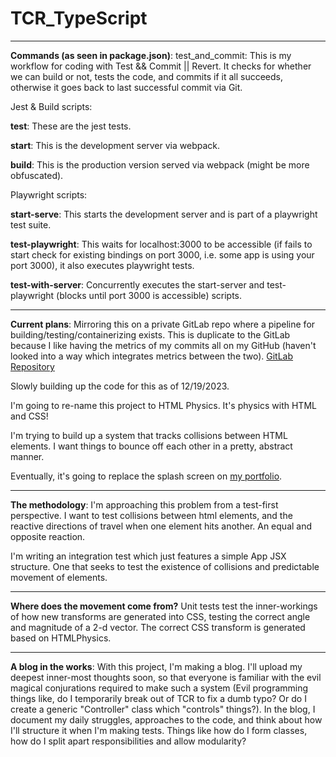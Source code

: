 # TCR_TypeScript
***
**Commands (as seen in package.json)**:
test_and_commit: This is my workflow for coding with Test && Commit || Revert. It checks for whether we can build or not, tests the code, and commits if it all succeeds, otherwise it goes back to last successful commit via Git.

Jest & Build scripts:

**test**: These are the jest tests.

**start**: This is the development server via webpack.

**build**: This is the production version served via webpack (might be more obfuscated).

Playwright scripts:

**start-serve**: This starts the development server and is part of a playwright test suite.

**test-playwright**: This waits for localhost:3000 to be accessible (if fails to start check for existing bindings on port 3000, i.e. some app is using your port 3000), it also executes playwright tests.

**test-with-server**: Concurrently executes the start-server and test-playwright (blocks until port 3000 is accessible) scripts.
***
**Current plans**:
Mirroring this on a private GitLab repo where a pipeline for building/testing/containerizing exists. This is duplicate to the GitLab because I like having the metrics of my commits all on my GitHub (haven't looked into a way which integrates metrics between the two).
[GitLab Repository](https://gitlab.com/learningtcr/TCR_TypeScript/-/pipelines)

Slowly building up the code for this as of 12/19/2023.

I'm going to re-name this project to HTML Physics. It's physics with HTML and CSS!

I'm trying to build up a system that tracks collisions between HTML elements. I want things to bounce off each other in a pretty, abstract manner.

Eventually, it's going to replace the splash screen on [my portfolio](https://juandeaglio.github.io).
***
**The methodology**:
I'm approaching this problem from a test-first perspective. I want to test collisions between html elements, and the reactive directions of travel when one element hits another. An equal and opposite reaction.

I'm writing an integration test which just features a simple App JSX structure. One that seeks to test the existence of collisions and predictable movement of elements. 
***
**Where does the movement come from?**
Unit tests test the inner-workings of how new transforms are generated into CSS, testing the correct angle and magnitude of a 2-d vector.
The correct CSS transform is generated based on HTMLPhysics.
***
**A blog in the works**:
With this project, I'm making a blog. I'll upload my deepest inner-most thoughts soon, so that everyone is familiar with the evil magical conjurations required to make such a system (Evil programming things like, do I temporarily break out of TCR to fix a dumb typo? Or do I create a generic "Controller" class which "controls" things?).
In the blog, I document my daily struggles, approaches to the code, and think about how I'll structure it when I'm making tests. Things like how do I form classes, how do I split apart responsibilities and allow modularity?
